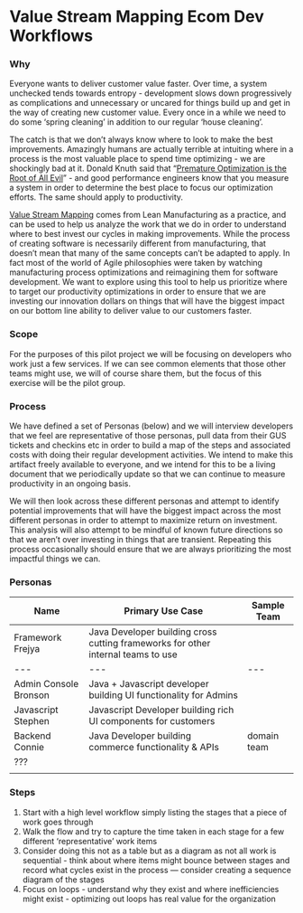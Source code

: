 # Value Stream Mapping Ecom Dev Workflows

### Why

Everyone wants to deliver customer value faster. Over time, a system unchecked tends towards entropy - development slows down progressively as complications and unnecessary or uncared for things build up and get in the way of creating new customer value. Every once in a while we need to do some ‘spring cleaning’ in addition to our regular ‘house cleaning’.

The catch is that we don’t always know where to look to make the best improvements. Amazingly humans are actually terrible at intuiting where in a process is the most valuable place to spend time optimizing - we are shockingly bad at it. Donald Knuth said that “[Premature Optimization is the Root of All Evil](http://web.archive.org/web/20130731202547/http://pplab.snu.ac.kr/courses/adv_pl05/papers/p261-knuth.pdf)” - and good performance engineers know that you measure a system in order to determine the best place to focus our optimization efforts. The same should apply to productivity.
 
[Value Stream Mapping](https://www.lean.org/LeanPost/Posting.cfm?LeanPostId=557) comes from Lean Manufacturing as a practice, and can be used to help us analyze the work that we do in order to understand where to best invest our cycles in making improvements. While the process of creating software is necessarily different from manufacturing, that doesn’t mean that many of the same concepts can’t be adapted to apply. In fact most of the world of Agile philosophies were taken by watching manufacturing process optimizations and reimagining them for software development. We want to explore using this tool to help us prioritize where to target our productivity optimizations in order to ensure that we are investing our innovation dollars on things that will have the biggest impact on our bottom line ability to deliver value to our customers faster.

### Scope

For the purposes of this pilot project we will be focusing on developers who work just a few services. If we can see common elements that those other teams might use, we will of course share them, but the focus of this exercise will be the pilot group.

### Process

We have defined a set of Personas (below) and we will interview developers that we feel are representative of those personas, pull data from their GUS tickets and checkins etc in order to build a map of the steps and associated costs with doing their regular development activities. We intend to make this artifact freely available to everyone, and we intend for this to be a living document that we periodically update so that we can continue to measure productivity in an ongoing basis.

We will then look across these different personas and attempt to identify potential improvements that will have the biggest impact across the most different personas in order to attempt to maximize return on investment. This analysis will also attempt to be mindful of known future directions so that we aren’t over investing in things that are transient. Repeating this process occasionally should ensure that we are always prioritizing the most impactful things we can.

### Personas

|Name	|Primary Use Case	|Sample Team	|
|---	|---	|---	|
|Framework Frejya	|Java Developer building cross cutting frameworks for other internal teams to use	|	|
|---	|---	|---	|
|Admin Console Bronson	|Java + Javascript developer building UI functionality for Admins 	|	|
|Javascript Stephen	|Javascript Developer building rich UI components for customers	|	|
|Backend Connie	|Java Developer building commerce functionality & APIs	|domain team	|
|???	|	|	|
|	|	|	|

### Steps

1. Start with a high level workflow simply listing the stages that a piece of work goes through
2. Walk the flow and try to capture the time taken in each stage for a few different ‘representative’ work items
3. Consider doing this not as a table but as a diagram as not all work is sequential - think about where items might bounce between stages and record what cycles exist in the process — consider creating a sequence diagram of the stages
4. Focus on loops - understand why they exist and where inefficiencies might exist - optimizing out loops has real value for the organization



